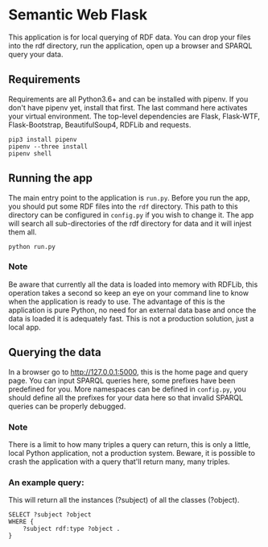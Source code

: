 # Semantic Web Flask

This application is for local querying of RDF data. You can drop your files into
the rdf directory, run the application, open up a browser and SPARQL query your
data.

## Requirements

Requirements are all Python3.6+ and can be installed with pipenv. If you
don't have pipenv yet, install that first. The last command here activates your
virtual environment. The top-level dependencies are Flask, Flask-WTF,
Flask-Bootstrap, BeautifulSoup4, RDFLib and requests.

```
pip3 install pipenv
pipenv --three install
pipenv shell
```

## Running the app
The main entry point to the application is `run.py`. Before you run the app,
you should put some RDF files into the `rdf` directory. This path to this
directory can be configured in `config.py` if you wish to change it. The app
will search all sub-directories of the rdf directory for data and it will
injest them all.

```
python run.py
```

### Note
Be aware that currently all the data is loaded into memory with RDFLib, this
operation takes a second so keep an eye on your command line to know when
the application is ready to use. The advantage of this is the application is
pure Python, no need for an external data base and once the data is loaded it
is adequately fast. This is not a production solution, just a local app.

## Querying the data

In a browser go to <http://127.0.0.1:5000>, this is the home page and query page.
You can input SPARQL queries here, some prefixes have been predefined for you.
More namespaces can be defined in `config.py`, you should define all the prefixes
for your data here so that invalid SPARQL queries can be properly debugged.

### Note
There is a limit to how many triples a query can return, this is only a little,
local Python application, not a production system. Beware, it is possible to crash
the application with a query that'll return many, many triples.


### An example query:
This will return all the instances (?subject) of all the classes (?object).

```sparql
SELECT ?subject ?object
WHERE {
    ?subject rdf:type ?object .
}
```
